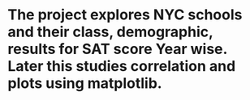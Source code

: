 # The project explores NYC schools and their class, demographic, results for SAT score Year wise. Later this studies correlation and plots using matplotlib.
